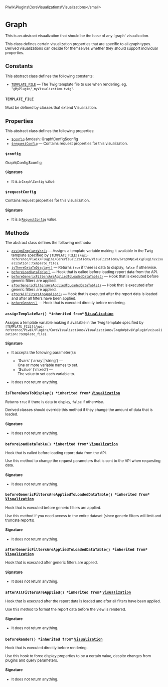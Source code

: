 <small>Piwik\Plugins\CoreVisualizations\Visualizations\</small>

Graph
=====

This is an abstract visualization that should be the base of any 'graph' visualization.

This class defines certain visualization properties that are specific to all graph types.
Derived visualizations can decide for themselves whether they should support individual
properties.

Constants
---------

This abstract class defines the following constants:

- [`TEMPLATE_FILE`](#template_file) &mdash; The Twig template file to use when rendering, eg, `"@MyPlugin/_myVisualization.twig"`.
<a name="template_file" id="template_file"></a>
<a name="TEMPLATE_FILE" id="TEMPLATE_FILE"></a>
### `TEMPLATE_FILE`

Must be defined by classes that extend Visualization.

Properties
----------

This abstract class defines the following properties:

- [`$config`](#$config) &mdash; Graph\Config$config
- [`$requestConfig`](#$requestconfig) &mdash; Contains request properties for this visualization.

<a name="$config" id="$config"></a>
<a name="config" id="config"></a>
### `$config`

Graph\Config$config

#### Signature

- It is a `Graph\Config` value.

<a name="$requestconfig" id="$requestconfig"></a>
<a name="requestConfig" id="requestConfig"></a>
### `$requestConfig`

Contains request properties for this visualization.

#### Signature

- It is a [`RequestConfig`](../../../../Piwik/ViewDataTable/RequestConfig.md) value.

Methods
-------

The abstract class defines the following methods:

- [`assignTemplateVar()`](#assigntemplatevar) &mdash; Assigns a template variable making it available in the Twig template specified by `[TEMPLATE_FILE](/api-reference/Piwik/Plugins/CoreVisualizations/Visualizations/Graph#piwik\plugin\visualization::template_file)`.
- [`isThereDataToDisplay()`](#istheredatatodisplay) &mdash; Returns `true` if there is data to display, `false` if otherwise.
- [`beforeLoadDataTable()`](#beforeloaddatatable) &mdash; Hook that is called before loading report data from the API.
- [`beforeGenericFiltersAreAppliedToLoadedDataTable()`](#beforegenericfiltersareappliedtoloadeddatatable) &mdash; Hook that is executed before generic filters are applied.
- [`afterGenericFiltersAreAppliedToLoadedDataTable()`](#aftergenericfiltersareappliedtoloadeddatatable) &mdash; Hook that is executed after generic filters are applied.
- [`afterAllFiltersAreApplied()`](#afterallfiltersareapplied) &mdash; Hook that is executed after the report data is loaded and after all filters have been applied.
- [`beforeRender()`](#beforerender) &mdash; Hook that is executed directly before rendering.

<a name="assigntemplatevar" id="assigntemplatevar"></a>
<a name="assignTemplateVar" id="assignTemplateVar"></a>
### `assignTemplateVar() *inherited from*` [`Visualization`](../../../../Piwik/Plugin/Visualization.md)
Assigns a template variable making it available in the Twig template specified by `[TEMPLATE_FILE](/api-reference/Piwik/Plugins/CoreVisualizations/Visualizations/Graph#piwik\plugin\visualization::template_file)`.

#### Signature

-  It accepts the following parameter(s):

   <ul>
   <li>
      <div markdown="1" class="parameter">
      `$vars` (`array`|`string`) &mdash;

      <div markdown="1" class="param-desc"> One or more variable names to set.</div>

      <div style="clear:both;"/>

      </div>
   </li>
   <li>
      <div markdown="1" class="parameter">
      `$value` (`mixed`) &mdash;

      <div markdown="1" class="param-desc"> The value to set each variable to.</div>

      <div style="clear:both;"/>

      </div>
   </li>
   </ul>
- It does not return anything.

<a name="istheredatatodisplay" id="istheredatatodisplay"></a>
<a name="isThereDataToDisplay" id="isThereDataToDisplay"></a>
### `isThereDataToDisplay() *inherited from*` [`Visualization`](../../../../Piwik/Plugin/Visualization.md)
Returns `true` if there is data to display, `false` if otherwise.

Derived classes should override this method if they change the amount of data that is loaded.

#### Signature

- It does not return anything.

<a name="beforeloaddatatable" id="beforeloaddatatable"></a>
<a name="beforeLoadDataTable" id="beforeLoadDataTable"></a>
### `beforeLoadDataTable() *inherited from*` [`Visualization`](../../../../Piwik/Plugin/Visualization.md)
Hook that is called before loading report data from the API.

Use this method to change the request parameters that is sent to the API when requesting
data.

#### Signature

- It does not return anything.

<a name="beforegenericfiltersareappliedtoloadeddatatable" id="beforegenericfiltersareappliedtoloadeddatatable"></a>
<a name="beforeGenericFiltersAreAppliedToLoadedDataTable" id="beforeGenericFiltersAreAppliedToLoadedDataTable"></a>
### `beforeGenericFiltersAreAppliedToLoadedDataTable() *inherited from*` [`Visualization`](../../../../Piwik/Plugin/Visualization.md)
Hook that is executed before generic filters are applied.

Use this method if you need access to the entire dataset (since generic filters will
limit and truncate reports).

#### Signature

- It does not return anything.

<a name="aftergenericfiltersareappliedtoloadeddatatable" id="aftergenericfiltersareappliedtoloadeddatatable"></a>
<a name="afterGenericFiltersAreAppliedToLoadedDataTable" id="afterGenericFiltersAreAppliedToLoadedDataTable"></a>
### `afterGenericFiltersAreAppliedToLoadedDataTable() *inherited from*` [`Visualization`](../../../../Piwik/Plugin/Visualization.md)
Hook that is executed after generic filters are applied.

#### Signature

- It does not return anything.

<a name="afterallfiltersareapplied" id="afterallfiltersareapplied"></a>
<a name="afterAllFiltersAreApplied" id="afterAllFiltersAreApplied"></a>
### `afterAllFiltersAreApplied() *inherited from*` [`Visualization`](../../../../Piwik/Plugin/Visualization.md)
Hook that is executed after the report data is loaded and after all filters have been applied.

Use this method to format the report data before the view is rendered.

#### Signature

- It does not return anything.

<a name="beforerender" id="beforerender"></a>
<a name="beforeRender" id="beforeRender"></a>
### `beforeRender() *inherited from*` [`Visualization`](../../../../Piwik/Plugin/Visualization.md)
Hook that is executed directly before rendering.

Use this hook to force display properties to
be a certain value, despite changes from plugins and query parameters.

#### Signature

- It does not return anything.

